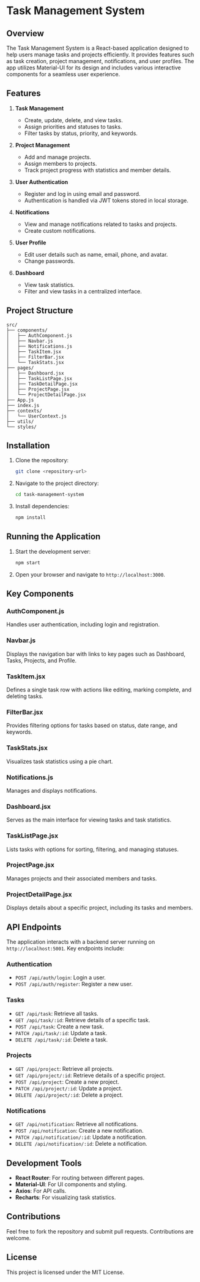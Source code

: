 # Task Management System

## Overview

The Task Management System is a React-based application designed to help users manage tasks and projects efficiently. It provides features such as task creation, project management, notifications, and user profiles. The app utilizes Material-UI for its design and includes various interactive components for a seamless user experience.

## Features

1. **Task Management**

   - Create, update, delete, and view tasks.
   - Assign priorities and statuses to tasks.
   - Filter tasks by status, priority, and keywords.

2. **Project Management**

   - Add and manage projects.
   - Assign members to projects.
   - Track project progress with statistics and member details.

3. **User Authentication**

   - Register and log in using email and password.
   - Authentication is handled via JWT tokens stored in local storage.

4. **Notifications**

   - View and manage notifications related to tasks and projects.
   - Create custom notifications.

5. **User Profile**

   - Edit user details such as name, email, phone, and avatar.
   - Change passwords.

6. **Dashboard**
   - View task statistics.
   - Filter and view tasks in a centralized interface.

## Project Structure

```
src/
├── components/
│   ├── AuthComponent.js
│   ├── Navbar.js
│   ├── Notifications.js
│   ├── TaskItem.jsx
│   ├── FilterBar.jsx
│   └── TaskStats.jsx
├── pages/
│   ├── Dashboard.jsx
│   ├── TaskListPage.jsx
│   ├── TaskDetailPage.jsx
│   ├── ProjectPage.jsx
│   └── ProjectDetailPage.jsx
├── App.js
├── index.js
├── contexts/
│   └── UserContext.js
├── utils/
└── styles/
```

## Installation

1. Clone the repository:
   ```bash
   git clone <repository-url>
   ```
2. Navigate to the project directory:
   ```bash
   cd task-management-system
   ```
3. Install dependencies:
   ```bash
   npm install
   ```

## Running the Application

1. Start the development server:
   ```bash
   npm start
   ```
2. Open your browser and navigate to `http://localhost:3000`.

## Key Components

### AuthComponent.js

Handles user authentication, including login and registration.

### Navbar.js

Displays the navigation bar with links to key pages such as Dashboard, Tasks, Projects, and Profile.

### TaskItem.jsx

Defines a single task row with actions like editing, marking complete, and deleting tasks.

### FilterBar.jsx

Provides filtering options for tasks based on status, date range, and keywords.

### TaskStats.jsx

Visualizes task statistics using a pie chart.

### Notifications.js

Manages and displays notifications.

### Dashboard.jsx

Serves as the main interface for viewing tasks and task statistics.

### TaskListPage.jsx

Lists tasks with options for sorting, filtering, and managing statuses.

### ProjectPage.jsx

Manages projects and their associated members and tasks.

### ProjectDetailPage.jsx

Displays details about a specific project, including its tasks and members.

## API Endpoints

The application interacts with a backend server running on `http://localhost:5001`. Key endpoints include:

### Authentication

- `POST /api/auth/login`: Login a user.
- `POST /api/auth/register`: Register a new user.

### Tasks

- `GET /api/task`: Retrieve all tasks.
- `GET /api/task/:id`: Retrieve details of a specific task.
- `POST /api/task`: Create a new task.
- `PATCH /api/task/:id`: Update a task.
- `DELETE /api/task/:id`: Delete a task.

### Projects

- `GET /api/project`: Retrieve all projects.
- `GET /api/project/:id`: Retrieve details of a specific project.
- `POST /api/project`: Create a new project.
- `PATCH /api/project/:id`: Update a project.
- `DELETE /api/project/:id`: Delete a project.

### Notifications

- `GET /api/notification`: Retrieve all notifications.
- `POST /api/notification`: Create a new notification.
- `PATCH /api/notification/:id`: Update a notification.
- `DELETE /api/notification/:id`: Delete a notification.

## Development Tools

- **React Router**: For routing between different pages.
- **Material-UI**: For UI components and styling.
- **Axios**: For API calls.
- **Recharts**: For visualizing task statistics.

## Contributions

Feel free to fork the repository and submit pull requests. Contributions are welcome.

## License

This project is licensed under the MIT License.
